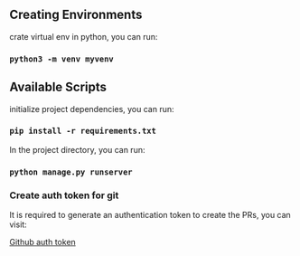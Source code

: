 ## Creating Environments

crate virtual env in python, you can run:

### `python3 -m venv myvenv`

## Available Scripts

initialize project dependencies, you can run:

### `pip install -r requirements.txt`

In the project directory, you can run:

### `python manage.py runserver`

### Create auth token for git

It is required to generate an authentication token to create the PRs, you can visit:

[Github auth token](https://docs.github.com/es/github/authenticating-to-github/creating-a-personal-access-token#:~:text=En%20la%20esquina%20superior%20derecha,en%20Generar%20un%20nuevo%20token.)

